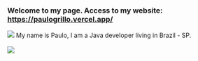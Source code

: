 ### Welcome to my page. Access to my website: https://paulogrillo.vercel.app/

<img src="https://media-exp1.licdn.com/dms/image/C4D16AQE6Hv37Y5xZfw/profile-displaybackgroundimage-shrink_200_800/0/1652219112077?e=1657756800&v=beta&t=_VCJtowlw4VimywYyXCX1thiisOAbVRX3YVi3Nhpz6E">
My name is Paulo, I am a Java developer living in Brazil - SP.<br>

<div style="display: inline_block"><br>
    <a href="https://www.linkedin.com/in/paulo-augusto-grillo/" target="_blank"><img src="https://img.shields.io/badge/-LinkedIn-%230077B5?style=for-the-badge&logo=linkedin&logoColor=white" target="_blank"></a> 

</div>
